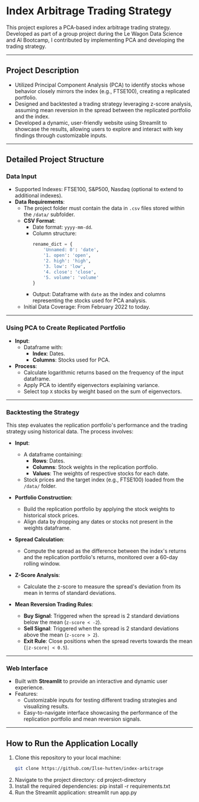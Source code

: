 # Index Arbitrage Trading Strategy

This project explores a PCA-based index arbitrage trading strategy.  
Developed as part of a group project during the Le Wagon Data Science and AI Bootcamp, I contributed by implementing PCA and developing the trading strategy.

---

## Project Description
- Utilized Principal Component Analysis (PCA) to identify stocks whose behavior closely mirrors the index (e.g., FTSE100), creating a replicated portfolio.
- Designed and backtested a trading strategy leveraging z-score analysis, assuming mean reversion in the spread between the replicated portfolio and the index.
- Developed a dynamic, user-friendly website using Streamlit to showcase the results, allowing users to explore and interact with key findings through customizable inputs.

---

## Detailed Project Structure

### **Data Input**
- Supported Indexes: FTSE100, S&P500, Nasdaq (optional to extend to additional indexes).
- **Data Requirements**:
  - The project folder must contain the data in `.csv` files stored within the `/data/` subfolder.
  - **CSV Format**:
    - Date format: `yyyy-mm-dd`.
    - Column structure:
      ```python
      rename_dict = {
          'Unnamed: 0': 'date',
          '1. open': 'open',
          '2. high': 'high',
          '3. low': 'low',
          '4. close': 'close',
          '5. volume': 'volume'
      }
      ```
    - Output: Dataframe with `date` as the index and columns representing the stocks used for PCA analysis.
  - Initial Data Coverage: From February 2022 to today.

---

### **Using PCA to Create Replicated Portfolio**
- **Input**:
  - Dataframe with:
    - **Index**: Dates.
    - **Columns**: Stocks used for PCA.
- **Process**:
  - Calculate logarithmic returns based on the frequency of the input dataframe.
  - Apply PCA to identify eigenvectors explaining variance.
  - Select top `X` stocks by weight based on the sum of eigenvectors.

---

### **Backtesting the Strategy**
This step evaluates the replication portfolio's performance and the trading strategy using historical data. The process involves:

- **Input**:
  - A dataframe containing:
    - **Rows**: Dates.
    - **Columns**: Stock weights in the replication portfolio.
    - **Values**: The weights of respective stocks for each date.
  - Stock prices and the target index (e.g., FTSE100) loaded from the `/data/` folder.

- **Portfolio Construction**:
  - Build the replication portfolio by applying the stock weights to historical stock prices.
  - Align data by dropping any dates or stocks not present in the weights dataframe.

- **Spread Calculation**:
  - Compute the spread as the difference between the index's returns and the replication portfolio's returns, monitored over a 60-day rolling window.

- **Z-Score Analysis**:
  - Calculate the z-score to measure the spread's deviation from its mean in terms of standard deviations.

- **Mean Reversion Trading Rules**:
  - **Buy Signal**: Triggered when the spread is 2 standard deviations below the mean (`z-score < -2`).
  - **Sell Signal**: Triggered when the spread is 2 standard deviations above the mean (`z-score > 2`).
  - **Exit Rule**: Close positions when the spread reverts towards the mean (`|z-score| < 0.5`).

---

### **Web Interface**
- Built with **Streamlit** to provide an interactive and dynamic user experience.
- Features:
  - Customizable inputs for testing different trading strategies and visualizing results.
  - Easy-to-navigate interface showcasing the performance of the replication portfolio and mean reversion signals.

---

## How to Run the Application Locally

1. Clone this repository to your local machine:
   ```bash
   git clone https://github.com/Ilse-hutten/index-arbitrage
2. Navigate to the project directory:
   cd project-directory
3. Install the required dependencies:
  pip install -r requirements.txt
4. Run the Streamlit application:
   streamlit run app.py




